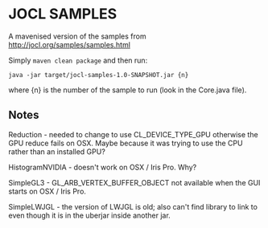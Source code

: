 # JOCL SAMPLES

A mavenised version of the samples from http://jocl.org/samples/samples.html

Simply `maven clean package` and then run:

```
java -jar target/jocl-samples-1.0-SNAPSHOT.jar {n}
```

where {n} is the number of the sample to run (look in the Core.java file).

## Notes

Reduction - needed to change to use CL_DEVICE_TYPE_GPU otherwise the GPU reduce fails on OSX. Maybe because it was trying to use the CPU rather than an installed GPU?

HistogramNVIDIA - doesn't work on OSX / Iris Pro. Why?

SimpleGL3 - GL_ARB_VERTEX_BUFFER_OBJECT not available when the GUI starts on OSX / Iris Pro.

SimpleLWJGL - the version of LWJGL is old; also can't find library to link to even though it is in the uberjar inside another jar.
